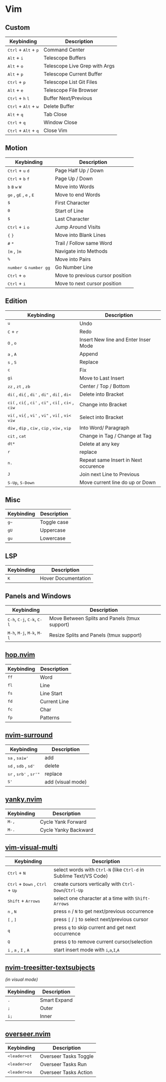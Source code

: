 # Vim

## Custom

| Keybinding | Description |
| ---------- | ----------- |
| <kbd>Ctrl</kbd> + <kbd>Alt</kbd> + <kbd>p</kbd> | Command Center |
| <kbd>Alt</kbd> + <kbd>i</kbd> | Telescope Buffers |
| <kbd>Alt</kbd> + <kbd>o</kbd> | Telescope Live Grep with Args |
| <kbd>Alt</kbd> + <kbd>p</kbd> | Telescope Current Buffer |
| <kbd>Ctrl</kbd> + <kbd>p</kbd> | Telescope List Git Files |
| <kbd>Alt</kbd> + <kbd>e</kbd> | Telescope File Browser |
| <kbd>Ctrl</kbd> + <kbd>h</kbd> <kbd>l</kbd> | Buffer Next/Previous |
| <kbd>Ctrl</kbd> + <kbd>Alt</kbd> + <kbd>w</kbd> | Delete Buffer |
| <kbd>Alt</kbd> + <kbd>q</kbd> | Tab Close |
| <kbd>Ctrl</kbd> + <kbd>q</kbd> | Window Close |
| <kbd>Ctrl</kbd> + <kbd>Alt</kbd> + <kbd>q</kbd> | Close Vim |

## Motion

| Keybinding | Description |
| ---------- | ----------- |
| <kbd>Ctrl</kbd> + <kbd>u</kbd> <kbd>d</kbd> | Page Half Up / Down |
| <kbd>Ctrl</kbd> + <kbd>b</kbd> <kbd>f</kbd> | Page Up / Down |
| <kbd>b</kbd> <kbd>B</kbd> <kbd>w</kbd> <kbd>W</kbd> | Move into Words |
| <kbd>ge</kbd> , <kbd>gE</kbd> , <kbd>e</kbd> , <kbd>E</kbd> | Move to end Words |
| <kbd>$</kbd> | First Character |
| <kbd>0</kbd> | Start of Line |
| <kbd>$</kbd> | Last Character |
| <kbd>Ctrl</kbd> + <kbd>i</kbd> <kbd>o</kbd> | Jump Around Visits |
| <kbd>{</kbd> <kbd>}</kbd> | Move into Blank Lines |
| <kbd>#</kbd> <kbd>*</kbd> | Trail / Follow same Word |
| <kbd>[m</kbd> , <kbd>]m</kbd> | Navigate into Methods |
| <kbd>%</kbd> | Move into Pairs |
| <kbd>number G</kbd> <kbd>number gg</kbd> | Go Number Line |
| <kbd>Ctrl</kbd> + <kbd>o</kbd> | Move to previous cursor position |
| <kbd>Ctrl</kbd> + <kbd>i</kbd> | Move to next cursor position |

## Edition

| Keybinding | Description |
| ---------- | ----------- |
| <kbd>u</kbd> | Undo |
| <kbd>C</kbd> + <kbd>r</kbd> | Redo |
| <kbd>O</kbd> , <kbd>o</kbd> | Insert New line and Enter Inser Mode |
| <kbd>a</kbd> , <kbd>A</kbd> | Append  |
| <kbd>s</kbd> , <kbd>S</kbd> | Replace |
| <kbd>c</kbd> | Fix |
| <kbd>gi</kbd> | Move to Last Insert |
| <kbd>zz</kbd> , <kbd>zt</kbd> , <kbd>zb</kbd> | Center / Top / Bottom |
| <kbd>di(</kbd> , <kbd>di{</kbd> , <kbd>di'</kbd> , <kbd>di"</kbd> , <kbd>di[</kbd> , <kbd>di<</kbd> | Delete into Bracket |
| <kbd>ci(</kbd> , <kbd>ci{</kbd> , <kbd>ci'</kbd> , <kbd>ci"</kbd> , <kbd>ci[</kbd> , <kbd>ci<</kbd> , <kbd>ciw</kbd> | Change into Bracket |
| <kbd>vi(</kbd> , <kbd>vi{</kbd> , <kbd>vi'</kbd> , <kbd>vi"</kbd> , <kbd>vi[</kbd> , <kbd>vi<</kbd> <kbd>viw</kbd> | Select into Bracket |
| <kbd>diw</kbd> , <kbd>dip</kbd> , <kbd>ciw</kbd> , <kbd>cip</kbd> , <kbd>viw</kbd> , <kbd>vip</kbd> | Into Word/ Paragraph |
| <kbd>cit</kbd> , <kbd>cat</kbd> | Change in Tag / Change at Tag |
| <kbd>dt*</kbd> | Delete at any key |
| <kbd>r</kbd> | replace |
| <kbd>n.</kbd> | Repeat same Insert in Next occurence |
| <kbd>J</kbd> | Join next Line to Previous |
| <kbd>S-Up</kbd>, <kbd>S-Down</kbd> | Move current line do up or Down |

## Misc

| Keybinding | Description |
| ---------- | ----------- |
| <kbd>g~</kbd> | Toggle case |
| <kbd>gU</kbd> | Uppercase |
| <kbd>gu</kbd> | Lowercase |

## LSP

| Keybinding | Description |
| ---------- | ----------- |
| <kbd>K</kbd> | Hover Documentation |

## Panels and Windows

| Keybinding | Description |
| ---------- | ----------- |
| <kbd>C-h</kbd>, <kbd>C-j</kbd>, <kbd>C-k</kbd>, <kbd>C-l</kbd> | Move Between Splits and Panels (tmux support) |
| <kbd>M-h</kbd>, <kbd>M-j</kbd>, <kbd>M-k</kbd>, <kbd>M-l</kbd> | Resize Splits and Panels (tmux support) |

## [hop.nvim](https://github.com/phaazon/hop.nvim)

| Keybinding | Description |
| ---------- | ----------- |
| <kbd>ff</kbd> | Word |
| <kbd>fl</kbd> | Line |
| <kbd>fs</kbd> | Line Start |
| <kbd>fd</kbd> | Current Line |
| <kbd>fc</kbd> | Char |
| <kbd>fp</kbd> | Patterns |

## [nvim-surround](https://github.com/kylechui/nvim-surround)

| Keybinding | Description |
| ---------- | ----------- |
| <kbd>sa</kbd> , <kbd>saiw'</kbd> | add |
| <kbd>sd</kbd> , <kbd>sdb</kbd> , <kbd>sd'</kbd> | delete |
| <kbd>sr</kbd> , <kbd>srb'</kbd> , <kbd>sr'"</kbd> | replace |
| <kbd>S'</kbd> | add (visual mode) |

## [yanky.nvim](https://github.com/gbprod/yanky.nvim)

| Keybinding | Description |
| ---------- | ----------- |
| <kbd>M-,</kbd> | Cycle Yank Forward |
| <kbd>M-.</kbd> | Cycle Yanky Backward |

## [vim-visual-multi](https://github.com/mg979/vim-visual-multi)

| Keybinding | Description |
| ---------- | ----------- |
| <kbd>Ctrl</kbd> + <kbd>N</kbd> | select words with `Ctrl-N` (like `Ctrl-d` in Sublime Text/VS Code) |
| <kbd>Ctrl</kbd> + <kbd>Down</kbd> , <kbd>Ctrl</kbd> + <kbd>Up</kbd> | create cursors vertically with `Ctrl-Down`/`Ctrl-Up` |
| <kbd>Shift</kbd> + <kbd>Arrows</kbd> | select one character at a time with `Shift-Arrows` |
| <kbd>n</kbd> , <kbd>N</kbd> | press `n` / `N` to get next/previous occurrence |
| <kbd>[</kbd> , <kbd>]</kbd> | press `[` / `]` to select next/previous cursor |
| <kbd>q</kbd> | press `q` to skip current and get next occurrence |
| <kbd>Q</kbd> | press `Q` to remove current cursor/selection |
| <kbd>i</kbd> , <kbd>a</kbd> , <kbd>I</kbd> , <kbd>A</kbd> | start insert mode with <kbd>i</kbd>,<kbd>a</kbd>,<kbd>I</kbd>,<kbd>A</kbd> |

## [nvim-treesitter-textsubjects](https://github.com/RRethy/nvim-treesitter-textsubjects)

*(in visual mode)*

| Keybinding | Description |
| ---------- | ----------- |
| <kbd>.</kbd> | Smart Expand |
| <kbd>;</kbd> | Outer |
| <kbd>i;</kbd> | Inner |

## [overseer.nvim](https://github.com/stevearc/overseer.nvim)

| Keybinding | Description |
| ---------- | ----------- |
| <kbd>&#x3c;leader&#x3e;ot</kbd> | Overseer Tasks Toggle |
| <kbd>&#x3c;leader&#x3e;or</kbd> | Overseer Tasks Run |
| <kbd>&#x3c;leader&#x3e;oa</kbd> | Overseer Tasks Action |
